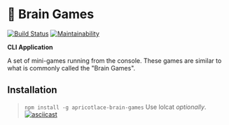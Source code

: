 # 🎲 Brain Games
[![Build Status](https://travis-ci.org/ApricotLace/project-lvl1-s368.svg?branch=master)](https://travis-ci.org/ApricotLace/project-lvl1-s368)
[![Maintainability](https://api.codeclimate.com/v1/badges/0eaff3cdf9c385f97b8d/maintainability)](https://codeclimate.com/github/ApricotLace/project-lvl1-s368/maintainability)

**CLI Application**

A set of mini-games running from the console. These games are similar to what is commonly called the "Brain Games".
## Installation
> `npm install -g apricotlace-brain-games`
Use lolcat *optionally*.
[![asciicast](https://asciinema.org/a/dCHZqttoNYUA865FvmzJr3h5a.png)](https://asciinema.org/a/dCHZqttoNYUA865FvmzJr3h5a)
